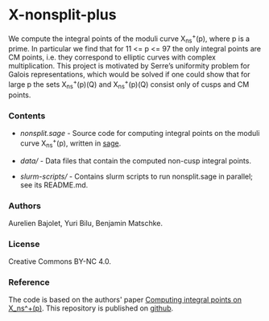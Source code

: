 # X-nonsplit-plus

We compute the integral points of the moduli curve X<sub>ns</sub><sup>+</sup>(p), where p is a prime. In particular we find that for 11 <= p <= 97 the only integral points are CM points, i.e. they correspond to elliptic curves with complex multiplication.
This project is motivated by Serre’s uniformity problem for Galois representations, which would be solved if one could show that for large p the sets X<sub>ns</sub><sup>+</sup>(p)(Q) and X<sub>ns</sub><sup>+</sup>(p)(Q) consist only of cusps and CM points.

### Contents

 - *nonsplit.sage* - Source code for computing integral points on the moduli curve X<sub>ns</sub><sup>+</sup>(p), written in [sage](https://www.sagemath.org/).

 - *data/* - Data files that contain the computed non-cusp integral points.

 - *slurm-scripts/* - Contains slurm scripts to run nonsplit.sage in parallel; see its README.md.

### Authors

Aurelien Bajolet, Yuri Bilu, Benjamin Matschke.

### License

Creative Commons BY-NC 4.0.

### Reference

The code is based on the authors' paper [Computing integral points on X_ns^+(p)](https://arxiv.org/abs/1212.0665).
This repository is published on [github](https://github.com/bmatschke/x-nonsplit-plus/).

